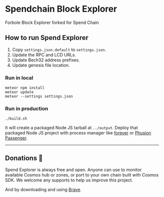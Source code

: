 # Spendchain Block Explorer
Forbole Block Explorer forked for Spend Chain


## How to run Spend Explorer

1. Copy `settings.json.default` to `settings.json`.
2. Update the RPC and LCD URLs.
3. Update Bech32 address prefixes.
4. Update genesis file location.

### Run in local

```
meteor npm install
meteor update
meteor --settings settings.json
```

### Run in production

```
./build.sh
```

It will create a packaged Node JS tarball at `../output`. Deploy that packaged Node JS project with process manager like [forever](https://www.npmjs.com/package/forever) or [Phusion Passenger](https://www.phusionpassenger.com/library/walkthroughs/basics/nodejs/fundamental_concepts.html).

---
## Donations :pray:

Spend Explorer is always free and open. Anyone can use to monitor available Cosmos hub or zones, or port to your own chain built with Cosmos SDK. We welcome any supports to help us improve this project.


And by downloading and using [Brave](https://brave.com/big517).
